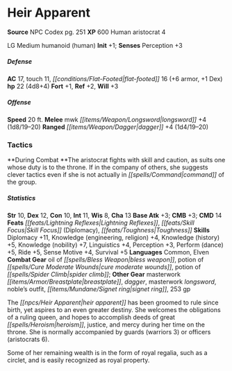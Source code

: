 ﻿---
cssclass: [monsters]
title1: Heir Apparent
title2: Heir Apparent
CR: 2
sources:
- name: NPC Codex
  page: 251
  link: http://paizo.com/products/btpy8v3a?Pathfinder-Roleplaying-Game-NPC-Codex
XP: 600
race: Human
classes:
- aristocrat 4
alignment: LG
size: Medium
type: humanoid
subtypes:
- human
initiative:
  bonus: 1
AC:
  AC: 17
  touch: 11
  flat_footed: 16
  components:
    armor: 6
    dex: 1
HP:
  HP: 22
  long: 4d8+4
saves:
  fort: 1
  ref: 2
  will: 3
speeds:
  base: 20
attacks:
  melee:
  - - text: mwk longsword +4 (1d8/19-20)
      entries:
      - - damage: 1d8
          crit_range: 19-20
      attack: mwk longsword
      bonus:
      - 4
  ranged:
  - - text: dagger +4 (1d4/19-20)
      entries:
      - - damage: 1d4
          crit_range: 19-20
      attack: dagger
      bonus:
      - 4
tactics:
  During Combat: The aristocrat fights with skill and caution, as suits one whose
    duty is to the throne. If in the company of others, she suggests clever tactics
    even if she is not actually in command of the group.
ability_scores:
  STR: 10
  DEX: 12
  CON: 10
  INT: 11
  WIS: 8
  CHA: 13
BAB: 3
CMB: 3
CMD: 14
feats:
- name: Lightning Reflexes
- name: Skill Focus (Diplomacy)
- name: Toughness
skills:
  Diplomacy: 11
  Knowledge (engineering): 4
  Knowledge (religion): 4
  Knowledge (history): 5
  Knowledge (nobility): 7
  Linguistics: 4
  Perception: 3
  Perform (dance): 5
  Ride: 5
  Sense Motive: 4
  Survival: 5
languages:
- Common
- Elven
gear:
  combat:
  - oil of bless weapon
  - potion of cure moderate wounds
  - potion of spider climb
  other:
  - masterwork breastplate
  - dagger
  - masterwork longsword
  - noble's outfit
  - signet ring
  - 253 gp
desc_long: |-
  The heir apparent has been groomed to rule since birth, yet aspires to an even greater destiny. She welcomes the obligations of a ruling queen, and hopes to accomplish deeds of great heroism, justice, and mercy during her time on the throne. She is normally accompanied by guards (warriors 3) or officers (aristocrats 6).

  Some of her remaining wealth is in the form of royal regalia, such as a circlet, and is easily recognized as royal property.

---

# Heir Apparent

**Source** NPC Codex pg. 251
**XP** 600
Human aristocrat 4

LG Medium humanoid (human)
**Init** +1; **Senses** Perception +3

##### Defense

**AC** 17, touch 11, _[[conditions/Flat-Footed|flat-footed]]_ 16 (+6 armor, +1 Dex)
**hp** 22 (4d8+4)
**Fort** +1, **Ref** +2, **Will** +3

##### Offense
**Speed** 20 ft.
**Melee** mwk _[[items/Weapon/Longsword|longsword]]_ +4 (1d8/19–20)
**Ranged** _[[items/Weapon/Dagger|dagger]]_ +4 (1d4/19–20)

### Tactics

**During Combat **The aristocrat fights with skill and caution, as suits one whose duty is to the throne. If in the company of others, she suggests clever tactics even if she is not actually in _[[spells/Command|command]]_ of the group.

##### Statistics
**Str** 10, **Dex** 12, **Con** 10, **Int** 11, **Wis** 8, **Cha** 13
**Base Atk** +3; **CMB** +3; **CMD** 14
**Feats** _[[feats/Lightning Reflexes|Lightning Reflexes]]_, _[[feats/Skill Focus|Skill Focus]]_ (Diplomacy), _[[feats/Toughness|Toughness]]_
**Skills** Diplomacy +11, Knowledge (engineering, religion) +4, Knowledge (history) +5, Knowledge (nobility) +7, Linguistics +4, Perception +3, Perform (dance) +5, Ride +5, Sense Motive +4, Survival +5
**Languages** Common, Elven
**Combat Gear** oil of _[[spells/Bless Weapon|bless weapon]]_, potion of _[[spells/Cure Moderate Wounds|cure moderate wounds]]_, potion of _[[spells/Spider Climb|spider climb]]_; **Other Gear** masterwork _[[items/Armor/Breastplate|breastplate]]_, _dagger_, masterwork _longsword_, noble’s outfit, _[[items/Mundane/Signet ring|signet ring]]_, 253 gp

The _[[npcs/Heir Apparent|heir apparent]]_ has been groomed to rule since birth, yet aspires to an even greater destiny. She welcomes the obligations of a ruling queen, and hopes to accomplish deeds of great _[[spells/Heroism|heroism]]_, justice, and mercy during her time on the throne. She is normally accompanied by guards (warriors 3) or officers (aristocrats 6).

Some of her remaining wealth is in the form of royal regalia, such as a circlet, and is easily recognized as royal property.